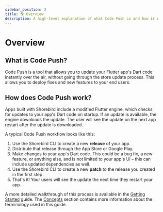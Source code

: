 ```yaml
---
sidebar_position: 2
title: 🌎 Overview
description: A high-level explanation of what Code Push is and how it works.
---
```


# Overview

## What is Code Push?

Code Push is a tool that allows you to update your Flutter app's Dart code instantly over the air, without going through the store update process. This allows you to deploy fixes and new features to your end users.

## How does Code Push work?

Apps built with Shorebird include a modified Flutter engine, which checks for updates to your app's Dart code on startup. If an update is available, the engine downloads the update. The user will see the update on the next app restart after the update is downloaded.

A typical Code Push workflow looks like this:

1. Use the Shorebird CLI to create a new **release** of your app.
1. Distribute that release through the App Store or Google Play.
1. Make changes to your app's Dart code. This could be a bug fix, a new feature, or anything else, and is not limited to your app's UI – this can include updated dependencies as well.
1. Use the Shorebird CLI to create a new **patch** to the release you created in the first step.
1. That's it! Your users will see the update the next time they restart your app.

A more detailed walkthrough of this process is available in the [Getting Started](/) guide. The [Concepts](concepts) section contains more information about the terminology used in this guide.
